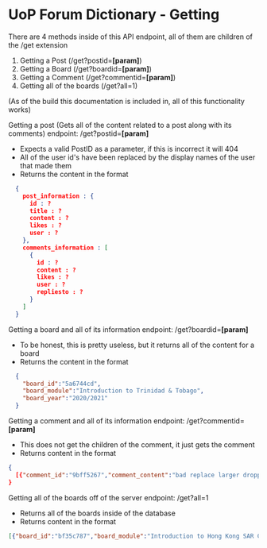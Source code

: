 # UoP Forum Dictionary - Getting

There are 4 methods inside of this API endpoint, all of them are children of the /get extension
  1. Getting a Post              (/get?postid=**[param]**)
  2. Getting a Board             (/get?boardid=**[param]**)
  3. Getting a Comment           (/get?commentid=**[param]**)
  4. Getting all of the boards   (/get?all=1)

(As of the build this documentation is included in, all of this functionality works)

Getting a post (Gets all of the content related to a post along with its comments)
endpoint: /get?postid=**[param]**
  - Expects a valid PostID as a parameter, if this is incorrect it will 404
  - All of the user id's have been replaced by the display names of the user that made them
  - Returns the content in the format
``` JSON
  {
    post_information : {
      id : ?
      title : ?
      content : ?
      likes : ?
      user : ?
    },
    comments_information : [
      {
        id : ?
        content : ?
        likes : ?
        user : ?
        repliesto : ?
      }
    ]
  }
```

Getting a board and all of its information
endpoint: /get?boardid=**[param]**
  - To be honest, this is pretty useless, but it returns all of the content for a board
  - Returns the content in the format
``` JSON
  { 
    "board_id":"5a6744cd",
    "board_module":"Introduction to Trinidad & Tobago",
    "board_year":"2020/2021"
  }
```

Getting a comment and all of its information
endpoint: /get?commentid=**[param]**
  - This does not get the children of the comment, it just gets the comment
  - Returns content in the format 
``` JSON
{
  [{"comment_id":"9bff5267","comment_content":"bad replace larger dropped experiment smallest south dirty solar worry island cent son free fear income satellites shirt worth beauty poem tide couple porch","comment_likes":0,"user_id":"come","post_id":"11f3b99f","reply_id":"0d0fd1b5"}]
}
```

Getting all of the boards off of the server
endpoint: /get?all=1
  - Returns all of the boards inside of the database
  - Returns content in the format
``` JSON
[{"board_id":"bf35c787","board_module":"Introduction to Hong Kong SAR China","board_year":"2020/2021"},{"board_id":"cfd5636c","board_module":"Introduction to Sierra Leone","board_year":"2020/2021"}]
```
